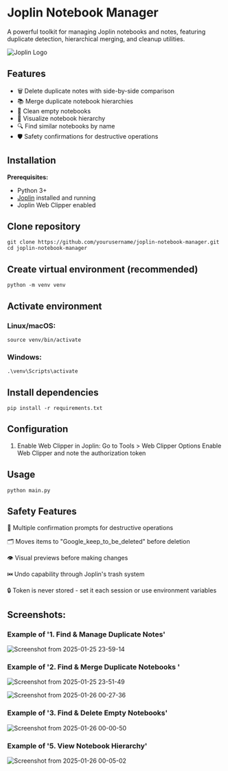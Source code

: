 # Joplin Notebook Manager

A powerful toolkit for managing Joplin notebooks and notes, featuring duplicate detection, hierarchical merging, and cleanup utilities.

![Joplin Logo](https://raw.githubusercontent.com/laurent22/joplin/dev/Assets/LinuxIcons/256x256.png)

## Features

- 🗑️ Delete duplicate notes with side-by-side comparison
- 📚 Merge duplicate notebook hierarchies
- 🧹 Clean empty notebooks
- 🌳 Visualize notebook hierarchy
- 🔍 Find similar notebooks by name
- 🛡️ Safety confirmations for destructive operations

## Installation

**Prerequisites:**
- Python 3+
- [Joplin](https://joplinapp.org/) installed and running
- Joplin Web Clipper enabled

## Clone repository
    git clone https://github.com/yourusername/joplin-notebook-manager.git
    cd joplin-notebook-manager

## Create virtual environment (recommended)
    python -m venv venv

## Activate environment
### Linux/macOS:
    source venv/bin/activate
### Windows:
    .\venv\Scripts\activate

## Install dependencies
    pip install -r requirements.txt

## Configuration

1. Enable Web Clipper in Joplin:
  Go to Tools > Web Clipper Options
    Enable Web Clipper and note the authorization token

## Usage
    python main.py

## Safety Features

  🔄 Multiple confirmation prompts for destructive operations

  🗂️ Moves items to "Google_keep_to_be_deleted" before deletion

  👁️ Visual previews before making changes

  ⏮️ Undo capability through Joplin's trash system

  🔒 Token is never stored - set it each session or use environment variables

## Screenshots:

### Example of '1. Find & Manage Duplicate Notes'
![Screenshot from 2025-01-25 23-59-14](https://github.com/user-attachments/assets/db323743-8921-419b-8575-dc6e68ff62d5)

### Example of '2. Find & Merge Duplicate Notebooks '
![Screenshot from 2025-01-25 23-51-49](https://github.com/user-attachments/assets/53904044-38a9-4561-a1b3-8f53106c4503)

![Screenshot from 2025-01-26 00-27-36](https://github.com/user-attachments/assets/65811635-a4d4-463c-9309-40c854260245)

### Example of '3. Find & Delete Empty Notebooks'

![Screenshot from 2025-01-26 00-00-50](https://github.com/user-attachments/assets/29629f2c-173c-4e5e-8ae2-2316e7000a0f)

### Example of '5. View Notebook Hierarchy'

![Screenshot from 2025-01-26 00-05-02](https://github.com/user-attachments/assets/2c6fa9e5-0422-475c-95d3-37724823d559)
